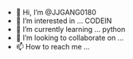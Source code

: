 - 👋 Hi, I’m @JJGANG0180
- 👀 I’m interested in ... CODEIN
- 🌱 I’m currently learning ... python
- 💞️ I’m looking to collaborate on ...
- 📫 How to reach me ...

<!---
JJGANG0180/JJGANG0180 is a ✨ special ✨ repository because its `README.md` (this file) appears on your GitHub profile.
You can click the Preview link to take a look at your changes.
--->
